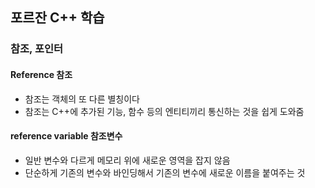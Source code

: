 ## 포르잔 C++ 학습

### 참조, 포인터

#### Reference 참조
- 참조는 객체의 또 다른 별칭이다
- 참조는 C++에 추가된 기능, 함수 등의 엔티티끼리 통신하는 것을 쉽게 도와줌

#### reference variable 참조변수
- 일반 변수와 다르게 메모리 위에 새로운 영역을 잡지 않음
- 단순하게 기존의 변수와 바인딩해서 기존의 변수에 새로운 이름을 붙여주는 것